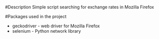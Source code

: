 #Description
Simple script searching for exchange rates in Mozilla Firefox

#Packages used in the project
* geckodriver - web driver for Mozilla Firefox
* selenium - Python network library
